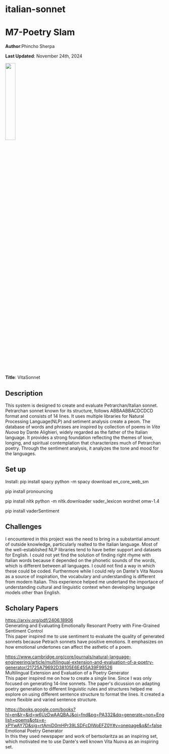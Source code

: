 # italian-sonnet
# M7-Poetry Slam


**Author**:Phincho Sherpa

**Last Updated**: November 24th, 2024

<img src="https://cdn.britannica.com/88/256588-050-069B5B0F/Dante-Alighieri-portrait-Divine-Comedy-Inferno.jpg" width=25%>

**Title**: VitaSonnet
## Description
This system is designed to create and evaluate Petrarchan/Italian sonnet. Petrarchan sonnet known for its structure, follows ABBAABBACDCDCD format and consists of 14 lines. It uses multiple libraries for Natural Processing Language(NLP) and setiment analysis create a peom. The database of words and phrases are inspired by collection of poems in _Vita Nuova_ by Dante Alighieri, widely regarded as the father of the Italian language. It provides a strong foundation reflecting the themes of love, longing, and spiritual contemplation that characterizes much of Petrarchan poetry. Through the sentiment analysis, it analyzes the tone and mood for the languages. 

## Set up

Install:
pip install spacy
python -m spacy download en_core_web_sm

pip install pronouncing

pip install nltk
python -m nltk.downloader vader_lexicon wordnet omw-1.4

pip install vaderSentiment

## Challenges

I encountered in this project was the need to bring in a substantial amount of outside knowledge, particularly realted to the Italian language. Most of the well-established NLP libraries tend to have better support and datasets for English. I could not yet find the solution of finding right rhyme with Italian words because it depended on the phonetic sounds of the words, which is different between all languages. I could not find a way in which these could be coded. Furthermore while I could rely on Dante's Vita Nuova as a source of inspiration, the vocabulary and understanding is different from modern Italian. This experience helped me undertand the importace of understanding cultural and linguistic context when developing language models other than English.


## Scholary Papers

https://arxiv.org/pdf/2406.18906 <br>
Generating and Evaluating Emotionally Resonant Poetry with Fine-Grained Sentiment Control <br>
This paper inspired me to use sentiment to evaluate the quality of generated sonnets because Petrach sonnets have positive emotions. It emphasizes  on how emotional undertones can affect the asthetic of a poem. 

https://www.cambridge.org/core/journals/natural-language-engineering/article/multilingual-extension-and-evaluation-of-a-poetry-generator/21725A79692D38105E6E455A39F99526 <br>
Multilingual Extension and Evaluation of a Poetry Generator <br>
This paper inspired me on how to create a single line. Since I was only focused on generating 14-line sonnets. The paper's dicussion on adapting poetry generation to different linguistic rules and structures helped me explore on using different sentence structure to format the lines. It created a more flexible and varied sentence structure.

https://books.google.com/books?hl=en&lr=&id=w6UzDwAAQBAJ&oi=fnd&pg=PA332&dq=generate+non+English+poems&ots=e-xPYwAY7D&sig=rtAmiD0mHPr39LSDFcDlWoEFZ0Y#v=onepage&q&f=false <br>
Emotional Poetry Generator <br>
In this they used newspaper and work of bertsolaritza as an inspiring set, which motivated me to use Dante's well known Vita Nuova as an inspiring set.
